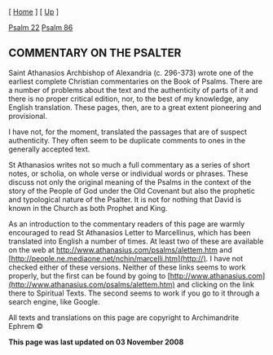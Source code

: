 \[ [Home](index.md) \] \[ [Up](athanasios_of_alexandria.md) \]

[Psalm 22](psalm_22.md) [Psalm 86](psalm_86.md)

COMMENTARY ON THE PSALTER
-------------------------

Saint Athanasios Archbishop of Alexandria (c. 296-373) wrote one of the earliest complete Christian commentaries on the Book of Psalms. There are a number of problems about the text and the authenticity of parts of it and there is no proper critical edition, nor, to the best of my knowledge, any English translation. These pages, then, are to a great extent pioneering and provisional.

I have not, for the moment, translated the passages that are of suspect authenticity. They often seem to be duplicate comments to ones in the generally accepted text.

St Athanasios writes not so much a full commentary as a series of short notes, or scholia, on whole verse or individual words or phrases. These discuss not only the original meaning of the Psalms in the context of the story of the People of God under the Old Covenant but also the prophetic and typological nature of the Psalter. It is not for nothing that David is known in the Church as both Prophet and King.

As an introduction to the commentary readers of this page are warmly encouraged to read St Athanasios Letter to Marcellinus, which has been translated into English a number of times. At least two of these are available on the web at <http://www.athanasius.com/psalms/alettem.htm> and [http://people.ne.mediaone.net/nchin/marcelli.htm](http://). I have not checked either of these versions. Neither of these links seems to work properly, but the first can be found by going to [http://www.athanasius.com](http://www.athanasius.com/psalms/alettem.htm) and clicking on the link there to Spiritual Texts. The second seems to work if you go to it through a search engine, like Google.

All texts and translations on this page are copyright to Archimandrite Ephrem ©

**This page was last updated on 03 November 2008**
